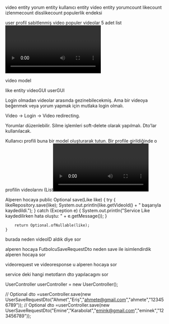 video entity
yorum entity
kullanıcı entity
video entity
yorumcount
likecount
izlenmecount
disslikecount
populerlik endeksi

user profil
sabitlenmiş video
populer videolar 5 adet list<video>
tum videolar  list<video>

video model


like entity
videoGUI
userGUI

Login olmadan videolar arasında gezinebilecekmiş.
Ama bir videoya beğenmek veya yorum yapmak için mutlaka login olmalı.

Video -> Login -> Video redirecting.

Yorumlar düzenlebilir.
Silme işlemleri soft-delete olarak yapılmalı.
Dto'lar kullanılacak.

Kullanıcı profili buna bir model oluşturarak tutun.
Bir profile girildiğinde o profilin videolarını (List<Video>), user bilgilerini vs. hepsini çekip tek bir sayfada görüntüleyebilrsin.


Alperen hocaya
public Optional<Like> save(Like like) {
try {
likeRepository.save(like);
System.out.println(like.getVideoId() + " başarıyla kaydedildi.");
} catch (Exception e) {
System.out.println("Service Like kaydedilirken hata oluştu: " + e.getMessage());
}

		return Optional.ofNullable(like);
	}

burada neden videoID aldık diye sor

alperen hocaya  FutbolcuSaveRequestDto neden save ile isimlendirdik alperen hocaya sor 

videorequest ve videoresponse u alperen hocaya sor

service deki hangi metotların dto yapılacagını sor


UserController userController = new UserController();

//		Optional<UserResponseDto> dto =userController.save(new UserSaveRequestDto("Ahmet","Eriş","ahmete@gmail.com","ahmete","123456789"));
//		Optional<UserResponseDto> dto =userController.save(new UserSaveRequestDto("Emine","Karabolat","emink@gmail.com","eminek","123456789"));